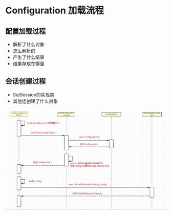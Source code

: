 # Configuration 加载流程

## 配置加载过程

- 解析了什么对象
- 怎么解析的
- 产生了什么结果
- 结果存放在哪里

## 会话创建过程

- SqlSession的实现类
- 其他还创建了什么对象

![image-20200219231521180](../../assets/image-20200219231521180.png)
